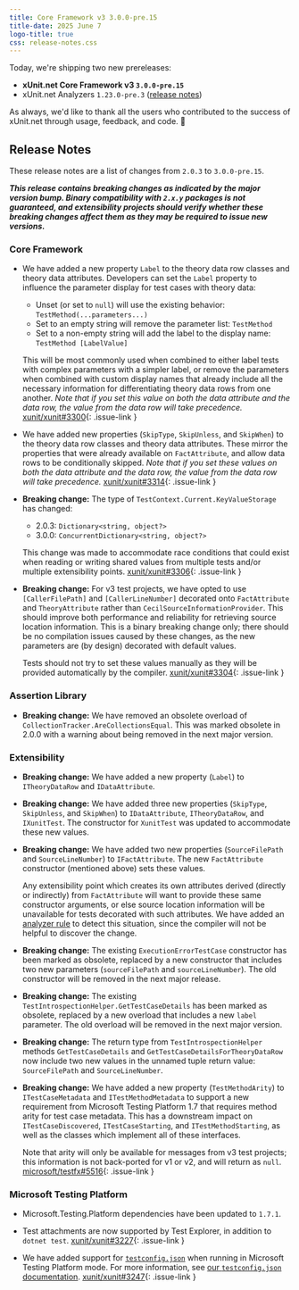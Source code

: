 ```yaml
---
title: Core Framework v3 3.0.0-pre.15
title-date: 2025 June 7
logo-title: true
css: release-notes.css
---
```


Today, we're shipping two new prereleases:

* **xUnit.net Core Framework v3 `3.0.0-pre.15`**
* xUnit.net Analyzers `1.23.0-pre.3` ([release notes](/releases/analyzers/1.23.0-pre.3))

As always, we'd like to thank all the users who contributed to the success of xUnit.net through usage, feedback, and code. 🎉

## Release Notes

These release notes are a list of changes from `2.0.3` to `3.0.0-pre.15`.

_**This release contains breaking changes as indicated by the major version bump. Binary compatibility with `2.x.y` packages is not guaranteed, and extensibility projects should verify whether these breaking changes affect them as they may be required to issue new versions.**_

### Core Framework

* We have added a new property `Label` to the theory data row classes and theory data attributes. Developers can set the `Label` property to influence the parameter display for test cases with theory data:

  * Unset (or set to `null`) will use the existing behavior: `TestMethod(...parameters...)`
  * Set to an empty string will remove the parameter list: `TestMethod`
  * Set to a non-empty string will add the label to the display name: `TestMethod [LabelValue]`

  This will be most commonly used when combined to either label tests with complex parameters with a simpler label, or remove the parameters when combined with custom display names that already include all the necessary information for differentiating theory data rows from one another. _Note that if you set this value on both the data attribute and the data row, the value from the data row will take precedence._ [xunit/xunit#3300](https://github.com/xunit/xunit/issues/3300){: .issue-link }

* We have added new properties (`SkipType`, `SkipUnless`, and `SkipWhen`) to the theory data row classes and theory data attributes. These mirror the properties that were already available on `FactAttribute`, and allow data rows to be conditionally skipped. _Note that if you set these values on both the data attribute and the data row, the value from the data row will take precedence._ [xunit/xunit#3314](https://github.com/xunit/xunit/issues/3314){: .issue-link }

* **Breaking change:** The type of `TestContext.Current.KeyValueStorage` has changed:

  * 2.0.3: `Dictionary<string, object?>`
  * 3.0.0: `ConcurrentDictionary<string, object?>`

  This change was made to accommodate race conditions that could exist when reading or writing shared values from multiple tests and/or multiple extensibility points. [xunit/xunit#3306](https://github.com/xunit/xunit/issues/3306){: .issue-link }

* **Breaking change:** For v3 test projects, we have opted to use `[CallerFilePath]` and `[CallerLineNumber]` decorated onto `FactAttribute` and `TheoryAttribute` rather than `CecilSourceInformationProvider`. This should improve both performance and reliability for retrieving source location information. This is a binary breaking change only; there should be no compilation issues caused by these changes, as the new parameters are (by design) decorated with default values.

  Tests should not try to set these values manually as they will be provided automatically by the compiler. [xunit/xunit#3304](https://github.com/xunit/xunit/issues/3304){: .issue-link }

### Assertion Library

* **Breaking change:** We have removed an obsolete overload of `CollectionTracker.AreCollectionsEqual`. This was marked obsolete in 2.0.0 with a warning about being removed in the next major version.

### Extensibility

* **Breaking change:** We have added a new property (`Label`) to `ITheoryDataRow` and `IDataAttribute`.

* **Breaking change:** We have added three new properties (`SkipType`, `SkipUnless`, and `SkipWhen`) to `IDataAttribute`, `ITheoryDataRow`, and `IXunitTest`. The constructor for `XunitTest` was updated to accommodate these new values.

* **Breaking change:** We have added two new properties (`SourceFilePath` and `SourceLineNumber`) to `IFactAttribute`. The new `FactAttribute` constructor (mentioned above) sets these values.

  Any extensibility point which creates its own attributes derived (directly or indirectly) from `FactAttribute` will want to provide these same constructor arguments, or else source location information will be unavailable for tests decorated with such attributes. We have added an [analyzer rule](/xunit.analyzers/rules/xUnit3003) to detect this situation, since the compiler will not be helpful to discover the change.

* **Breaking change:** The existing `ExecutionErrorTestCase` constructor has been marked as obsolete, replaced by a new constructor that includes two new parameters (`sourceFilePath` and `sourceLineNumber`). The old constructor will be removed in the next major release.

* **Breaking change:** The existing `TestIntrospectionHelper.GetTestCaseDetails` has been marked as obsolete, replaced by a new overload that includes a new `label` parameter. The old overload will be removed in the next major version.

* **Breaking change:** The return type from `TestIntrospectionHelper` methods `GetTestCaseDetails` and `GetTestCaseDetailsForTheoryDataRow` now include two new values in the unnamed tuple return value: `SourceFilePath` and `SourceLineNumber`.

* **Breaking change:** We have added a new property (`TestMethodArity`) to `ITestCaseMetadata` and `ITestMethodMetadata` to support a new requirement from Microsoft Testing Platform 1.7 that requires method arity for test case metadata. This has a downstream impact on `ITestCaseDiscovered`, `ITestCaseStarting`, and `ITestMethodStarting`, as well as the classes which implement all of these interfaces.

  Note that arity will only be available for messages from v3 test projects; this information is not back-ported for v1 or v2, and will return as `null`. [microsoft/testfx#5516](https://github.com/microsoft/testfx/issues/5516){: .issue-link }

### Microsoft Testing Platform

* Microsoft.Testing.Platform dependencies have been updated to `1.7.1`.

* Test attachments are now supported by Test Explorer, in addition to `dotnet test`. [xunit/xunit#3227](https://github.com/xunit/xunit/issues/3227){: .issue-link }

* We have added support for [`testconfig.json`](https://learn.microsoft.com/dotnet/core/testing/microsoft-testing-platform-config#testconfigjson) when running in Microsoft Testing Platform mode. For more information, see [our `testconfig.json` documentation](/docs/testconfig-json-mtp). [xunit/xunit#3247](https://github.com/xunit/xunit/issues/3247){: .issue-link }
